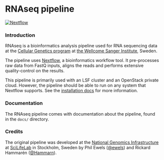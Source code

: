 # RNAseq pipeline
[![Nextflow](https://img.shields.io/badge/nextflow-%E2%89%A50.24.0-brightgreen.svg)](https://www.nextflow.io/)

### Introduction

RNAseq is a bioinformatics analysis pipeline used for RNA sequencing data at the [Cellular Genetics program](https://ngisweden.scilifelab.se/)
at [the Wellcome Sanger Institute](http://www.sanger.ac.uk/), Sweden.

The pipeline uses [Nextflow](https://www.nextflow.io), a bioinformatics workflow tool. It pre-processes raw data from FastQ inputs, aligns the reads and performs extensive quality-control on the results.

This pipeline is primarily used with an LSF cluster and an OpenStack private cloud. However, the pipeline should be able to run on any system that Nextflow supports. See the [installation docs](docs/installation.md) for more information.

### Documentation
The RNAseq pipeline comes with documentation about the pipeline, found in the `docs/` directory.

### Credits
The original pipeline was developed at the [National Genomics Infrastructure](https://portal.scilifelab.se/genomics/) at [SciLifeLab](http://www.scilifelab.se/) in Stockholm, Sweden by Phil Ewels ([@ewels](https://github.com/ewels)) and Rickard Hammarén ([@Hammarn](https://github.com/Hammarn)).

